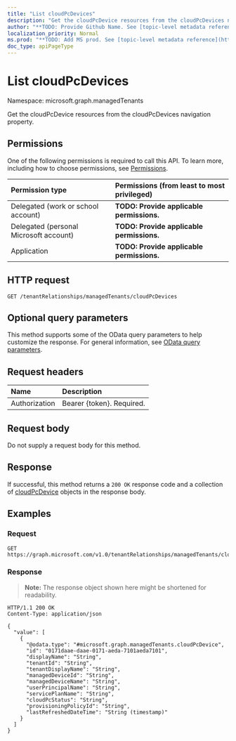```yaml
---
title: "List cloudPcDevices"
description: "Get the cloudPcDevice resources from the cloudPcDevices navigation property."
author: "**TODO: Provide Github Name. See [topic-level metadata reference](https://msgo.azurewebsites.net/add/document/guidelines/metadata.html#topic-level-metadata)**"
localization_priority: Normal
ms.prod: "**TODO: Add MS prod. See [topic-level metadata reference](https://msgo.azurewebsites.net/add/document/guidelines/metadata.html#topic-level-metadata)**"
doc_type: apiPageType
---
```


# List cloudPcDevices
Namespace: microsoft.graph.managedTenants



Get the cloudPcDevice resources from the cloudPcDevices navigation property.

## Permissions
One of the following permissions is required to call this API. To learn more, including how to choose permissions, see [Permissions](/graph/permissions-reference).

|Permission type|Permissions (from least to most privileged)|
|:---|:---|
|Delegated (work or school account)|**TODO: Provide applicable permissions.**|
|Delegated (personal Microsoft account)|**TODO: Provide applicable permissions.**|
|Application|**TODO: Provide applicable permissions.**|

## HTTP request

<!-- {
  "blockType": "ignored"
}
-->
``` http
GET /tenantRelationships/managedTenants/cloudPcDevices
```

## Optional query parameters
This method supports some of the OData query parameters to help customize the response. For general information, see [OData query parameters](/graph/query-parameters).

## Request headers
|Name|Description|
|:---|:---|
|Authorization|Bearer {token}. Required.|

## Request body
Do not supply a request body for this method.

## Response

If successful, this method returns a `200 OK` response code and a collection of [cloudPcDevice](../resources/cloudpcdevice.md) objects in the response body.

## Examples

### Request
<!-- {
  "blockType": "request",
  "name": "list_cloudpcdevice"
}
-->
``` http
GET https://graph.microsoft.com/v1.0/tenantRelationships/managedTenants/cloudPcDevices
```


### Response
>**Note:** The response object shown here might be shortened for readability.
<!-- {
  "blockType": "response",
  "truncated": true,
  "@odata.type": "Collection(microsoft.graph.managedTenants.cloudPcDevice)"
}
-->
``` http
HTTP/1.1 200 OK
Content-Type: application/json

{
  "value": [
    {
      "@odata.type": "#microsoft.graph.managedTenants.cloudPcDevice",
      "id": "0171daae-daae-0171-aeda-7101aeda7101",
      "displayName": "String",
      "tenantId": "String",
      "tenantDisplayName": "String",
      "managedDeviceId": "String",
      "managedDeviceName": "String",
      "userPrincipalName": "String",
      "servicePlanName": "String",
      "cloudPcStatus": "String",
      "provisioningPolicyId": "String",
      "lastRefreshedDateTime": "String (timestamp)"
    }
  ]
}
```

